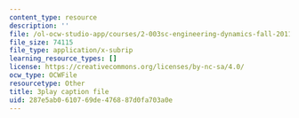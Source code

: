 ```yaml
---
content_type: resource
description: ''
file: /ol-ocw-studio-app/courses/2-003sc-engineering-dynamics-fall-2011/287e5ab0610769de476887d0fa703a0e_lFedznDnPZc.srt
file_size: 74115
file_type: application/x-subrip
learning_resource_types: []
license: https://creativecommons.org/licenses/by-nc-sa/4.0/
ocw_type: OCWFile
resourcetype: Other
title: 3play caption file
uid: 287e5ab0-6107-69de-4768-87d0fa703a0e
---
```

